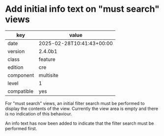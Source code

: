 [//]: # (werk v2)
# Add initial info text on "must search" views

key        | value
---------- | ---
date       | 2025-02-28T10:41:43+00:00
version    | 2.4.0b1
class      | feature
edition    | cre
component  | multisite
level      | 1
compatible | yes

For "must search" views, an initial filter search must be performed to display the contents of the view.
Currently the view area is empty and there is no indication of this behaviour.

An info text has now been added to indicate that the filter search must be performed first.

